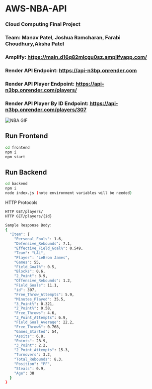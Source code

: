 # AWS-NBA-API
### Cloud Computing Final Project 
### Team: Manav Patel, Joshua Ramcharan, Farabi Choudhury,Aksha Patel

### Amplify: https://main.d16q82mlcgu0sz.amplifyapp.com/
### Render API Endpoint: https://api-n3bp.onrender.com
### Render API Player Endpoint: https://api-n3bp.onrender.com/players/
### Render API Player By ID Endpoint: https://api-n3bp.onrender.com/players/307
![NBA GIF](https://media.giphy.com/media/l0MYHiW8ozFLda6ze/giphy.gif)

## Run Frontend
```bash
cd frontend
npm i
npm start
```

## Run Backend

```bash
cd backend 
npm i 
node index.js (note environment variables will be needed)
```

HTTP Protocols

```bash
HTTP GET/players/
HTTP GET/players/{id}

Sample Response Body: 
{
  "Item": {
    "Personal_Fouls": 1.6,
    "Defensive_Rebounds": 7.1,
    "Effective_Field_Goal%": 0.549,
    "Team": "LAL",
    "Player": "LeBron James",
    "Games": 55,
    "Field_Goal%": 0.5,
    "Blocks": 0.6,
    "2_Point": 8.9,
    "Offensive_Rebounds": 1.2,
    "Field_Goals": 11.1,
    "id": 307,
    "Free_Throw_Attempts": 5.9,
    "Minutes_Played": 35.5,
    "3_Point%": 0.321,
    "2_Point%": 0.58,
    "Free_Throws": 4.6,
    "3_Point_Attempts": 6.9,
    "Field_Goal_Average": 22.2,
    "Free_Throw%": 0.768,
    "Games_Started": 54,
    "Assits": 6.8,
    "Points": 28.9,
    "3_Point": 2.2,
    "2_Point_Attempts": 15.3,
    "Turnovers": 3.2,
    "Total_Rebounds": 8.3,
    "Position": "PF",
    "Steals": 0.9,
    "Age": 38
  }
}

```
